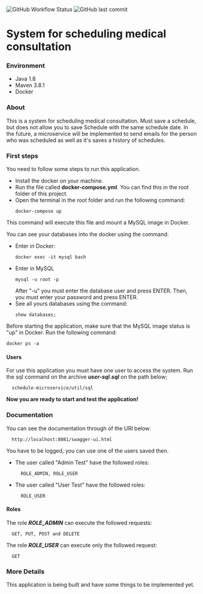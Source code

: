 ![GitHub Workflow Status](https://img.shields.io/github/workflow/status/claytoncastro/scheduler-microservice/maven?label=Build)
![GitHub last commit](https://img.shields.io/github/last-commit/claytoncastro/scheduler-microservice?label=Last%20Commit)

# System for scheduling medical consultation

### Environment
* Java 1.8
* Maven 3.8.1
* Docker

### About

This is a system for scheduling medical consultation. Must save a schedule, but does not allow you to save Schedule 
with the same schedule date. In the future, a microservice will be implemented to send emails for the person who was 
scheduled as well as it's saves a history of schedules.

### First steps
You need to follow some steps to run this application.

* Install the docker on your machine.
* Run the file called **docker-compose.yml**. You can find this in the root folder of this project.
* Open the terminal in the root folder and run the following command:
    ~~~
    docker-compose up
    ~~~
This command will execute this file and mount a MySQL image in Docker.

You can see your databases into the docker using the command:
* Enter in Docker:
    ~~~
    docker exec -it mysql bash
    ~~~
* Enter in MySQL
    ~~~
    mysql -u root -p
    ~~~
    After "-u" you must enter the database user and press ENTER. Then, you must enter your password and press ENTER.
* See all yours databases using the command:
    ~~~
    show databases;
    ~~~
Before starting the application, make sure that the MySQL image status is "up" in Docker. Run the following command:
~~~
docker ps -a
~~~

#### Users
For use this application you must have one user to access the system. Run the sql command on the archive ***user-sql.sql***
on the path below;
~~~
  schedule-microservice/util/sql
~~~

**Now you are ready to start and test the application!**

### Documentation

You can see the documentation through of the URI below: 
~~~
  http://localhost:8081/swagger-ui.html
~~~

You have to be logged, you can use one of the users saved then.

* The user called "Admin Test" have the followed roles:
  ~~~
    ROLE_ADMIN, ROLE_USER
  ~~~
* The user called "User Test" have the followed roles:
  ~~~
    ROLE_USER
  ~~~

#### Roles
The role ***ROLE_ADMIN*** can execute the followed requests:
~~~
  GET, PUT, POST and DELETE
~~~

The role ***ROLE_USER*** can execute only the followed request:
~~~
  GET
~~~

### More Details
This application is being built and have some things to be implemented yet.